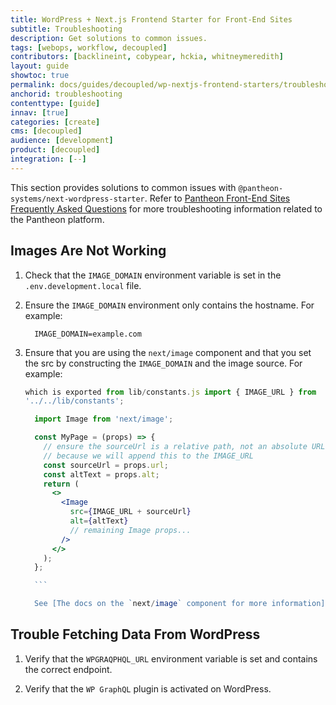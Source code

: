 ```yaml
---
title: WordPress + Next.js Frontend Starter for Front-End Sites
subtitle: Troubleshooting
description: Get solutions to common issues.
tags: [webops, workflow, decoupled]
contributors: [backlineint, cobypear, hckia, whitneymeredith]
layout: guide
showtoc: true
permalink: docs/guides/decoupled/wp-nextjs-frontend-starters/troubleshooting
anchorid: troubleshooting
contenttype: [guide]
innav: [true]
categories: [create]
cms: [decoupled]
audience: [development]
product: [decoupled]
integration: [--]
---
```


This section provides solutions to common issues with `@pantheon-systems/next-wordpress-starter`. Refer to [Pantheon Front-End Sites Frequently Asked Questions](/guides/decoupled/overview/faq/) for more troubleshooting information related to the Pantheon platform.

## Images Are Not Working

1.  Check that the `IMAGE_DOMAIN` environment variable is set in the
    `.env.development.local` file.

1.  Ensure the `IMAGE_DOMAIN` environment only contains the hostname. For
    example:

    ```.env
      IMAGE_DOMAIN=example.com
    ```
1.  Ensure that you are using the `next/image` component and that you set the
    src by constructing the `IMAGE_DOMAIN` and the image source. For example:

      ```jsx // in the starter kit, the IMAGE_URL is available // as a constant
    which is exported from lib/constants.js import { IMAGE_URL } from
    '../../lib/constants';

        import Image from 'next/image';

        const MyPage = (props) => {
          // ensure the sourceUrl is a relative path, not an absolute URL
          // because we will append this to the IMAGE_URL
          const sourceUrl = props.url;
          const altText = props.alt;
          return (
            <>
              <Image
                src={IMAGE_URL + sourceUrl}
                alt={altText}
                // remaining Image props...
              />
            </>
          );
        };

        ```

        See [The docs on the `next/image` component for more information](https://nextjs.org/docs/api-reference/next/image#src).
    ````

## Trouble Fetching Data From WordPress

1. Verify that the `WPGRAQPHQL_URL` environment variable is set and contains the correct endpoint.

1. Verify that the `WP GraphQL` plugin is activated on WordPress.